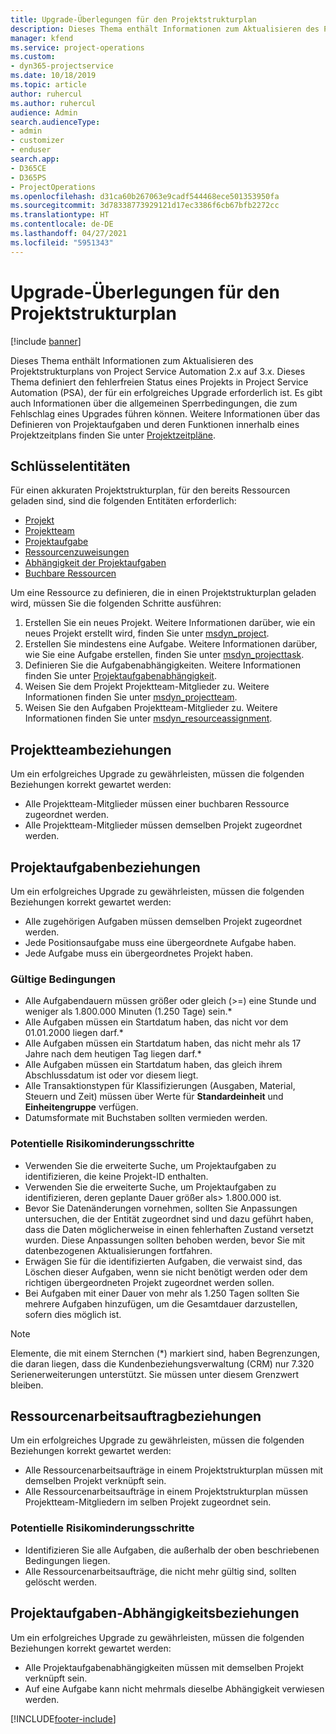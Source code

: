 ```yaml
---
title: Upgrade-Überlegungen für den Projektstrukturplan
description: Dieses Thema enthält Informationen zum Aktualisieren des Projektstrukturplans von Project Service Automation 2.x auf 3.x.
manager: kfend
ms.service: project-operations
ms.custom:
- dyn365-projectservice
ms.date: 10/18/2019
ms.topic: article
author: ruhercul
ms.author: ruhercul
audience: Admin
search.audienceType:
- admin
- customizer
- enduser
search.app:
- D365CE
- D365PS
- ProjectOperations
ms.openlocfilehash: d31ca60b267063e9cadf544468ece501353950fa
ms.sourcegitcommit: 3d78338773929121d17ec3386f6cb67bfb2272cc
ms.translationtype: HT
ms.contentlocale: de-DE
ms.lasthandoff: 04/27/2021
ms.locfileid: "5951343"
---
```

# <a name="upgrade-considerations-for-the-work-breakdown-structure"></a>Upgrade-Überlegungen für den Projektstrukturplan

[!include [banner](../includes/psa-now-project-operations.md)]

Dieses Thema enthält Informationen zum Aktualisieren des Projektstrukturplans von Project Service Automation 2.x auf 3.x. Dieses Thema definiert den fehlerfreien Status eines Projekts in Project Service Automation (PSA), der für ein erfolgreiches Upgrade erforderlich ist. Es gibt auch Informationen über die allgemeinen Sperrbedingungen, die zum Fehlschlag eines Upgrades führen können. Weitere Informationen über das Definieren von Projektaufgaben und deren Funktionen innerhalb eines Projektzeitplans finden Sie unter [Projektzeitpläne](project-creating.md).

## <a name="key-entities"></a>Schlüsselentitäten
Für einen akkuraten Projektstrukturplan, für den bereits Ressourcen geladen sind, sind die folgenden Entitäten erforderlich:

- [Projekt](/dynamics365/customerengagement/on-premises/developer/entities/msdyn_project)
- [Projektteam](/dynamics365/customerengagement/on-premises/developer/entities/msdyn_projectteam)
- [Projektaufgabe](/dynamics365/customerengagement/on-premises/developer/entities/msdyn_projecttask)
- [Ressourcenzuweisungen](/dynamics365/customerengagement/on-premises/developer/entities/msdyn_resourceassignment)
- [Abhängigkeit der Projektaufgaben](/dynamics365/customerengagement/on-premises/developer/entities/msdyn_projecttaskdependency)
- [Buchbare Ressourcen](/dynamics365/customerengagement/on-premises/developer/entities/bookableresource)

Um eine Ressource zu definieren, die in einen Projektstrukturplan geladen wird, müssen Sie die folgenden Schritte ausführen:

1. Erstellen Sie ein neues Projekt. Weitere Informationen darüber, wie ein neues Projekt erstellt wird, finden Sie unter [msdyn_project](/dynamics365/customerengagement/on-premises/developer/entities/msdyn_project).
2. Erstellen Sie mindestens eine Aufgabe. Weitere Informationen darüber, wie Sie eine Aufgabe erstellen, finden Sie unter [msdyn_projecttask](/dynamics365/customerengagement/on-premises/developer/entities/msdyn_projecttask).
3. Definieren Sie die Aufgabenabhängigkeiten. Weitere Informationen finden Sie unter [Projektaufgabenabhängigkeit](/dynamics365/customerengagement/on-premises/developer/entities/msdyn_projecttaskdependency).
4. Weisen Sie dem Projekt Projektteam-Mitglieder zu. Weitere Informationen finden Sie unter [msdyn_projectteam](/dynamics365/customerengagement/on-premises/developer/entities/msdyn_projectteam).
5. Weisen Sie den Aufgaben Projektteam-Mitglieder zu. Weitere Informationen finden Sie unter [msdyn_resourceassignment](/dynamics365/customerengagement/on-premises/developer/entities/msdyn_resourceassignment).

## <a name="project-team-relationships"></a>Projektteambeziehungen

Um ein erfolgreiches Upgrade zu gewährleisten, müssen die folgenden Beziehungen korrekt gewartet werden:
- Alle Projektteam-Mitglieder müssen einer buchbaren Ressource zugeordnet werden.
- Alle Projektteam-Mitglieder müssen demselben Projekt zugeordnet werden. 

## <a name="project-task-relationships"></a>Projektaufgabenbeziehungen
Um ein erfolgreiches Upgrade zu gewährleisten, müssen die folgenden Beziehungen korrekt gewartet werden:

- Alle zugehörigen Aufgaben müssen demselben Projekt zugeordnet werden.
- Jede Positionsaufgabe muss eine übergeordnete Aufgabe haben.
- Jede Aufgabe muss ein übergeordnetes Projekt haben.

### <a name="valid-conditions"></a>Gültige Bedingungen

- Alle Aufgabendauern müssen größer oder gleich (>=) eine Stunde und weniger als 1.800.000 Minuten (1.250 Tage) sein.*
- Alle Aufgaben müssen ein Startdatum haben, das nicht vor dem 01.01.2000 liegen darf.*
- Alle Aufgaben müssen ein Startdatum haben, das nicht mehr als 17 Jahre nach dem heutigen Tag liegen darf.*
- Alle Aufgaben müssen ein Startdatum haben, das gleich ihrem Abschlussdatum ist oder vor diesem liegt.
- Alle Transaktionstypen für Klassifizierungen (Ausgaben, Material, Steuern und Zeit) müssen über Werte für **Standardeinheit** und **Einheitengruppe** verfügen.
- Datumsformate mit Buchstaben sollten vermieden werden.

### <a name="potential-mitigation-steps"></a>Potentielle Risikominderungsschritte
- Verwenden Sie die erweiterte Suche, um Projektaufgaben zu identifizieren, die keine Projekt-ID enthalten.
- Verwenden Sie die erweiterte Suche, um Projektaufgaben zu identifizieren, deren geplante Dauer größer als> 1.800.000 ist.
- Bevor Sie Datenänderungen vornehmen, sollten Sie Anpassungen untersuchen, die der Entität zugeordnet sind und dazu geführt haben, dass die Daten möglicherweise in einen fehlerhaften Zustand versetzt wurden. Diese Anpassungen sollten behoben werden, bevor Sie mit datenbezogenen Aktualisierungen fortfahren.
- Erwägen Sie für die identifizierten Aufgaben, die verwaist sind, das Löschen dieser Aufgaben, wenn sie nicht benötigt werden oder dem richtigen übergeordneten Projekt zugeordnet werden sollen.
- Bei Aufgaben mit einer Dauer von mehr als 1.250 Tagen sollten Sie mehrere Aufgaben hinzufügen, um die Gesamtdauer darzustellen, sofern dies möglich ist.

> [!NOTE]
> Elemente, die mit einem Sternchen (\*) markiert sind, haben Begrenzungen, die daran liegen, dass die Kundenbeziehungsverwaltung (CRM) nur 7.320 Serienerweiterungen unterstützt. Sie müssen unter diesem Grenzwert bleiben.

## <a name="resource-assignment-relationships"></a>Ressourcenarbeitsauftragbeziehungen
Um ein erfolgreiches Upgrade zu gewährleisten, müssen die folgenden Beziehungen korrekt gewartet werden:

- Alle Ressourcenarbeitsaufträge in einem Projektstrukturplan müssen mit demselben Projekt verknüpft sein.
- Alle Ressourcenarbeitsaufträge in einem Projektstrukturplan müssen Projektteam-Mitgliedern im selben Projekt zugeordnet sein.

### <a name="potential-mitigation-steps"></a>Potentielle Risikominderungsschritte
- Identifizieren Sie alle Aufgaben, die außerhalb der oben beschriebenen Bedingungen liegen.  
- Alle Ressourcenarbeitsaufträge, die nicht mehr gültig sind, sollten gelöscht werden.

## <a name="project-task-dependency-relationships"></a>Projektaufgaben-Abhängigkeitsbeziehungen
Um ein erfolgreiches Upgrade zu gewährleisten, müssen die folgenden Beziehungen korrekt gewartet werden:

- Alle Projektaufgabenabhängigkeiten müssen mit demselben Projekt verknüpft sein.
- Auf eine Aufgabe kann nicht mehrmals dieselbe Abhängigkeit verwiesen werden.


[!INCLUDE[footer-include](../includes/footer-banner.md)]